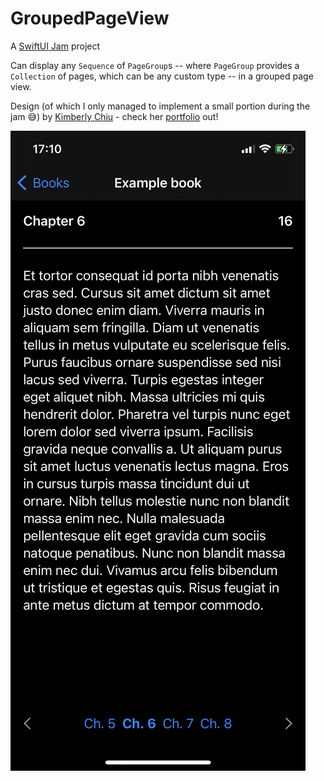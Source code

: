 # GroupedPageView

A [SwiftUI Jam](https://www.swiftuijam.com) project

Can display any `Sequence` of `PageGroup`s -- where `PageGroup` provides a `Collection` of pages, which can be any custom type -- in a grouped page view.

Design (of which I only managed to implement a small portion during the jam 😅) by [Kimberly Chiu](https://www.linkedin.com/in/kimberly-chiu/) - check her [portfolio](https://www.kimberlychiu.design/) out!

![Screenshot](screenshot.jpeg)

